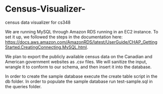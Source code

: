 # Census-Visualizer-
census data visualizer for cs348

We are running MySQL through Amazon RDS running in an EC2 instance. To set it up, we followed the steps in the documentation here: https://docs.aws.amazon.com/AmazonRDS/latest/UserGuide/CHAP_GettingStarted.CreatingConnecting.MySQL.html.


We plan to export the publicly available census data on the Canadian and American government websites as .csv files. We will sanitize the input, wrangle it to conform to our schema, and then insert it into the database.

In order to create the sample database execute the create table script in the db folder. In order to populate 
the sample database run test-sample.sql in the queries folder. 

